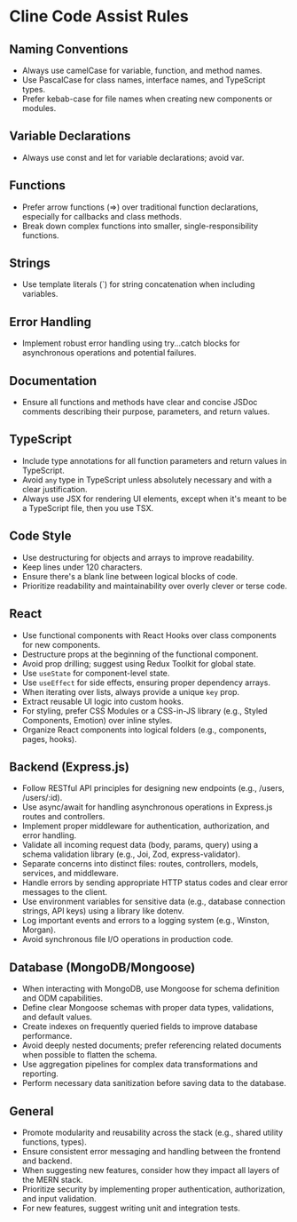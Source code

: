 # Cline Code Assist Rules

## Naming Conventions

- Always use camelCase for variable, function, and method names.
- Use PascalCase for class names, interface names, and TypeScript types.
- Prefer kebab-case for file names when creating new components or modules.

## Variable Declarations

- Always use const and let for variable declarations; avoid var.

## Functions

- Prefer arrow functions (=>) over traditional function declarations, especially for callbacks and class methods.
- Break down complex functions into smaller, single-responsibility functions.

## Strings

- Use template literals (`) for string concatenation when including variables.

## Error Handling

- Implement robust error handling using try...catch blocks for asynchronous operations and potential failures.

## Documentation

- Ensure all functions and methods have clear and concise JSDoc comments describing their purpose, parameters, and return values.

## TypeScript

- Include type annotations for all function parameters and return values in TypeScript.
- Avoid `any` type in TypeScript unless absolutely necessary and with a clear justification.
- Always use JSX for rendering UI elements, except when it's meant to be a TypeScript file, then you use TSX.

## Code Style

- Use destructuring for objects and arrays to improve readability.
- Keep lines under 120 characters.
- Ensure there's a blank line between logical blocks of code.
- Prioritize readability and maintainability over overly clever or terse code.

## React

- Use functional components with React Hooks over class components for new components.
- Destructure props at the beginning of the functional component.
- Avoid prop drilling; suggest using Redux Toolkit for global state.
- Use `useState` for component-level state.
- Use `useEffect` for side effects, ensuring proper dependency arrays.
- When iterating over lists, always provide a unique `key` prop.
- Extract reusable UI logic into custom hooks.
- For styling, prefer CSS Modules or a CSS-in-JS library (e.g., Styled Components, Emotion) over inline styles.
- Organize React components into logical folders (e.g., components, pages, hooks).

## Backend (Express.js)

- Follow RESTful API principles for designing new endpoints (e.g., /users, /users/:id).
- Use async/await for handling asynchronous operations in Express.js routes and controllers.
- Implement proper middleware for authentication, authorization, and error handling.
- Validate all incoming request data (body, params, query) using a schema validation library (e.g., Joi, Zod, express-validator).
- Separate concerns into distinct files: routes, controllers, models, services, and middleware.
- Handle errors by sending appropriate HTTP status codes and clear error messages to the client.
- Use environment variables for sensitive data (e.g., database connection strings, API keys) using a library like dotenv.
- Log important events and errors to a logging system (e.g., Winston, Morgan).
- Avoid synchronous file I/O operations in production code.

## Database (MongoDB/Mongoose)

- When interacting with MongoDB, use Mongoose for schema definition and ODM capabilities.
- Define clear Mongoose schemas with proper data types, validations, and default values.
- Create indexes on frequently queried fields to improve database performance.
- Avoid deeply nested documents; prefer referencing related documents when possible to flatten the schema.
- Use aggregation pipelines for complex data transformations and reporting.
- Perform necessary data sanitization before saving data to the database.

## General

- Promote modularity and reusability across the stack (e.g., shared utility functions, types).
- Ensure consistent error messaging and handling between the frontend and backend.
- When suggesting new features, consider how they impact all layers of the MERN stack.
- Prioritize security by implementing proper authentication, authorization, and input validation.
- For new features, suggest writing unit and integration tests.
